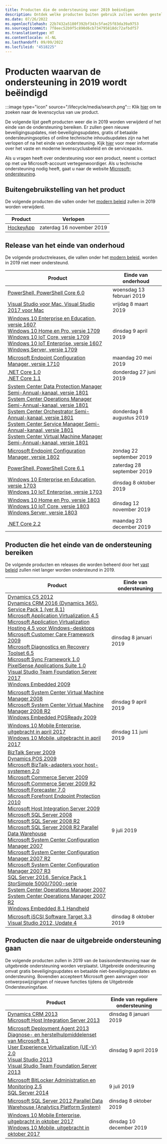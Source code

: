 ```yaml
---
title: Producten die de ondersteuning voor 2019 beëindigen
description: Ontdek welke producten buiten gebruik zullen worden gesteld, het einde van de ondersteuning bereiken of worden verplaatst van de basisondersteuning naar de uitgebreide ondersteuning in 2019.
ms.date: 07/26/2022
ms.openlocfilehash: 22b7432a5180f392bf343c5fae25f83da39a9753
ms.sourcegitcommit: 7f8eec52b9f5c890d6cb734795818dc72afbdf57
ms.translationtype: HT
ms.contentlocale: nl-NL
ms.lasthandoff: 09/09/2022
ms.locfileid: "4518225"
---
```

# <a name="products-ending-support-in-2019"></a>Producten waarvan de ondersteuning in 2019 wordt beëindigd

:::image type="icon" source="/lifecycle/media/search.png":::
Klik [hier](/lifecycle/products/) om te zoeken naar de levenscyclus van uw product.

De volgende lijst geeft producten weer die in 2019 worden verwijderd of het einde van de ondersteuning bereiken. Er zullen geen nieuwe beveiligingsupdates, niet-beveiligingsupdates, gratis of betaalde ondersteuningsopties of online technische inhoudsupdates zijn na het verlopen of na het einde van ondersteuning. Kijk [hier](/lifecycle/overview/product-end-of-support-overview) voor meer informatie over het vaste en moderne levenscyclusbeleid en de servicepacks.

Als u vragen heeft over ondersteuning voor een product, neemt u contact op met uw Microsoft-account vertegenwoordiger. Als u technische ondersteuning nodig heeft, gaat u naar de website [Microsoft-ondersteuning](https://support.microsoft.com/contactus/?ws=support).

## <a name="product-retirements"></a>Buitengebruikstelling van het product

De volgende producten die vallen onder het [modern beleid](/lifecycle/policies/modern) zullen in 2019 worden verwijderd.

| Product | Verlopen |
| --- | --- |
| [HockeyApp](/lifecycle/products/hockeyapp?branch=live)<br> | zaterdag 16 november 2019 |


## <a name="release-end-of-servicing"></a>Release van het einde van onderhoud

De volgende productreleases, die vallen onder het [modern beleid](/lifecycle/policies/modern), worden in 2019 niet meer ondersteund.

| Product | Einde van onderhoud |
| --- | --- |
| [PowerShell, PowerShell Core 6.0](/lifecycle/products/powershell?branch=live)<br> | woensdag 13 februari 2019 |
| [Visual Studio voor Mac, Visual Studio 2017 voor Mac](/lifecycle/products/visual-studio-for-mac?branch=live)<br> | vrijdag 8 maart 2019 |
| [Windows 10 Enterprise en Education, versie 1607](/lifecycle/products/windows-10-enterprise-and-education?branch=live)<br>[Windows 10 Home en Pro, versie 1709](/lifecycle/products/windows-10-home-and-pro?branch=live)<br>[Windows 10 IoT Core, versie 1709](/lifecycle/products/windows-10-iot-core?branch=live)<br>[Windows 10 IoT Enterprise, versie 1607](/lifecycle/products/windows-10-iot-enterprise?branch=live)<br>[Windows Server, versie 1709](/lifecycle/products/windows-server?branch=live)<br> | dinsdag 9 april 2019 |
| [Microsoft Endpoint Configuration Manager, versie 1710](/lifecycle/products/microsoft-endpoint-configuration-manager?branch=live)<br> | maandag 20 mei 2019 |
| [.NET Core 1.0](/lifecycle/products/microsoft-net-and-net-core?branch=live)<br>[.NET Core 1.1](/lifecycle/products/microsoft-net-and-net-core?branch=live)<br> | donderdag 27 juni 2019 |
| [System Center Data Protection Manager Semi-Annual-kanaal, versie 1801](/lifecycle/products/system-center-data-protection-manager-semi-annual-channel?branch=live)<br>[System Center Operations Manager Semi-Annual-kanaal, versie 1801](/lifecycle/products/system-center-operations-manager-semi-annual-channel?branch=live)<br>[System Center Orchestrator Semi-Annual-kanaal, versie 1801](/lifecycle/products/system-center-orchestrator-semi-annual-channel?branch=live)<br>[System Center Service Manager Semi-Annual-kanaal, versie 1801](/lifecycle/products/system-center-service-manager-semi-annual-channel?branch=live)<br>[System Center Virtual Machine Manager Semi-Annual-kanaal, versie 1801](/lifecycle/products/system-center-virtual-machine-manager-semi-annual-channel?branch=live)<br> | donderdag 8 augustus 2019 |
| [Microsoft Endpoint Configuration Manager, versie 1802](/lifecycle/products/microsoft-endpoint-configuration-manager?branch=live)<br> | zondag 22 september 2019 |
| [PowerShell, PowerShell Core 6.1](/lifecycle/products/powershell?branch=live)<br> | zaterdag 28 september 2019 |
| [Windows 10 Enterprise en Education, versie 1703](/lifecycle/products/windows-10-enterprise-and-education?branch=live)<br>[Windows 10 IoT Enterprise, versie 1703](/lifecycle/products/windows-10-iot-enterprise?branch=live)<br> | dinsdag 8 oktober 2019 |
| [Windows 10 Home en Pro, versie 1803](/lifecycle/products/windows-10-home-and-pro?branch=live)<br>[Windows 10 IoT Core, versie 1803](/lifecycle/products/windows-10-iot-core?branch=live)<br>[Windows Server, versie 1803](/lifecycle/products/windows-server?branch=live)<br> | dinsdag 12 november 2019 |
| [.NET Core 2.2](/lifecycle/products/microsoft-net-and-net-core?branch=live)<br> | maandag 23 december 2019 |


## <a name="products-reaching-end-of-support"></a>Producten die het einde van de ondersteuning bereiken

De volgende producten en releases die worden beheerd door het [vast beleid](/lifecycle/policies/fixed) zullen niet langer worden ondersteund in 2019.

| Product | Einde van ondersteuning |
| --- | --- |
| [Dynamics C5 2012](/lifecycle/products/dynamics-c5-2012?branch=live)<br>[Dynamics CRM 2016 (Dynamics 365), Service Pack 1 (ver 8.1)](/lifecycle/products/dynamics-crm-2016-dynamics-365?branch=live)<br>[Microsoft Application Virtualization 4.5](/lifecycle/products/microsoft-application-virtualization-45?branch=live)<br>[Microsoft Application Virtualization Hosting 4.5 voor Windows-desktops](/lifecycle/products/microsoft-application-virtualization-hosting-45?branch=live)<br>[Microsoft Customer Care Framework 2009](/lifecycle/products/microsoft-customer-care-framework-2009?branch=live)<br>[Microsoft Diagnostics en Recovery Toolset 6.5](/lifecycle/products/microsoft-diagnostics-and-recovery-toolset-65?branch=live)<br>[Microsoft Sync Framework 1.0](/lifecycle/products/microsoft-sync-framework-10?branch=live)<br>[PixelSense Applications Suite 1.0](/lifecycle/products/pixelsense-applications-suite-10?branch=live)<br>[Visual Studio Team Foundation Server 2017](/lifecycle/products/visual-studio-team-foundation-server-2017?branch=live)<br>[Windows Embedded 2009](/lifecycle/products/windows-embedded-2009?branch=live)<br> | dinsdag 8 januari 2019 |
| [Microsoft System Center Virtual Machine Manager 2008](/lifecycle/products/microsoft-system-center-virtual-machine-manager-2008?branch=live)<br>[Microsoft System Center Virtual Machine Manager 2008 R2](/lifecycle/products/microsoft-system-center-virtual-machine-manager-2008-r2?branch=live)<br>[Windows Embedded POSReady 2009](/lifecycle/products/windows-embedded-posready-2009?branch=live)<br> | dinsdag 9 april 2019 |
| [Windows 10 Mobile Enterprise, uitgebracht in april 2017](/lifecycle/products/windows-10-mobile-enterprise-released-in-april-2017?branch=live)<br>[Windows 10 Mobile, uitgebracht in april 2017](/lifecycle/products/windows-10-mobile-released-in-april-2017?branch=live)<br> | dinsdag 11 juni 2019 |
| [BizTalk Server 2009](/lifecycle/products/biztalk-server-2009?branch=live)<br>[Dynamics POS 2009](/lifecycle/products/dynamics-pos-2009?branch=live)<br>[Microsoft BizTalk-adapters voor host-systemen 2.0](/lifecycle/products/microsoft-biztalk-adapters-for-host-systems-20?branch=live)<br>[Microsoft Commerce Server 2009](/lifecycle/products/microsoft-commerce-server-2009?branch=live)<br>[Microsoft Commerce Server 2009 R2](/lifecycle/products/microsoft-commerce-server-2009-r2?branch=live)<br>[Microsoft Forecaster 7.0](/lifecycle/products/microsoft-forecaster-70?branch=live)<br>[Microsoft Forefront Endpoint Protection 2010](/lifecycle/products/microsoft-forefront-endpoint-protection-2010?branch=live)<br>[Microsoft Host Integration Server 2009](/lifecycle/products/microsoft-host-integration-server-2009?branch=live)<br>[Microsoft SQL Server 2008](/lifecycle/products/microsoft-sql-server-2008?branch=live)<br>[Microsoft SQL Server 2008 R2](/lifecycle/products/microsoft-sql-server-2008-r2?branch=live)<br>[Microsoft SQL Server 2008 R2 Parallel Data Warehouse](/lifecycle/products/microsoft-sql-server-2008-r2-parallel-data-warehouse?branch=live)<br>[Microsoft System Center Configuration Manager 2007](/lifecycle/products/microsoft-system-center-configuration-manager-2007?branch=live)<br>[Microsoft System Center Configuration Manager 2007 R2](/lifecycle/products/microsoft-system-center-configuration-manager-2007-r2?branch=live)<br>[Microsoft System Center Configuration Manager 2007 R3](/lifecycle/products/microsoft-system-center-configuration-manager-2007-r3?branch=live)<br>[SQL Server 2016, Service Pack 1](/lifecycle/products/sql-server-2016?branch=live)<br>[StorSimple 5000/7000-serie](/lifecycle/products/storsimple-50007000-series?branch=live)<br>[System Center Operations Manager 2007](/lifecycle/products/system-center-operations-manager-2007?branch=live)<br>[System Center Operations Manager 2007 R2](/lifecycle/products/system-center-operations-manager-2007-r2?branch=live)<br>[Windows Embedded 8.1 Handheld](/lifecycle/products/windows-embedded-81-handheld?branch=live)<br> | 9 juli 2019 |
| [Microsoft iSCSI Software Target 3.3](/lifecycle/products/microsoft-iscsi-software-target-33?branch=live)<br>[Visual Studio 2012, Update 4](/lifecycle/products/visual-studio-2012?branch=live)<br> | dinsdag 8 oktober 2019 |


## <a name="products-moving-to-extended-support"></a>Producten die naar de uitgebreide ondersteuning gaan

De volgende producten zullen in 2019 van de basisondersteuning naar de uitgebreide ondersteuning worden verplaatst. Uitgebreide ondersteuning omvat gratis beveiligingsupdates en betaalde niet-beveiligingsupdates en ondersteuning. Bovendien accepteert Microsoft geen aanvragen voor ontwerpswijzigingen of nieuwe functies tijdens de Uitgebreide Ondersteuningsfase.

| Product | Einde van reguliere ondersteuning |
| --- | --- |
| [Dynamics CRM 2013](/lifecycle/products/dynamics-crm-2013?branch=live)<br>[Microsoft Host Integration Server 2013](/lifecycle/products/microsoft-host-integration-server-2013?branch=live)<br> | dinsdag 8 januari 2019 |
| [Microsoft Deployment Agent 2013](/lifecycle/products/microsoft-deployment-agent-2013?branch=live)<br>[Diagnose- en herstelhulpmiddelenset van Microsoft 8.1](/lifecycle/products/microsoft-diagnostics-and-recovery-toolset-81?branch=live)<br>[User Experience Virtualization (UE-V) 2.0](/lifecycle/products/user-experience-virtualization-uev-20?branch=live)<br>[Visual Studio 2013](/lifecycle/products/visual-studio-2013?branch=live)<br>[Visual Studio Team Foundation Server 2013](/lifecycle/products/visual-studio-team-foundation-server-2013?branch=live)<br> | dinsdag 9 april 2019 |
| [Microsoft BitLocker Administration en Monitoring 2.5](/lifecycle/products/microsoft-bitlocker-administration-and-monitoring-25?branch=live)<br>[SQL Server 2014](/lifecycle/products/sql-server-2014?branch=live)<br> | 9 juli 2019 |
| [Microsoft SQL Server 2012 Parallel Data Warehouse (Analytics Platform System)](/lifecycle/products/microsoft-sql-server-2012-parallel-data-warehouse-analytics-platform-system?branch=live)<br> | dinsdag 8 oktober 2019 |
| [Windows 10 Mobile Enterprise, uitgebracht in oktober 2017](/lifecycle/products/windows-10-mobile-enterprise-released-in-october-2017?branch=live)<br>[Windows 10 Mobile, uitgebracht in oktober 2017](/lifecycle/products/windows-10-mobile-released-in-october-2017?branch=live)<br> | dinsdag 10 december 2019 |
